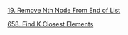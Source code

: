 [19. Remove Nth Node From End of List](https://leetcode.com/problems/remove-nth-node-from-end-of-list/discuss/2636076/JAVA-SOLUTION-WITH-CLEAR-AND-EASY-EXPLANATION)

[658. Find K Closest Elements](https://leetcode.com/problems/find-k-closest-elements/discuss/2640108/java-solution-with-clear-and-easy-explanation)
